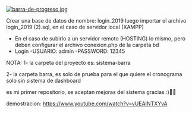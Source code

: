 [![barra-de-progreso.jpg](https://i.postimg.cc/BZ12QmZ0/barra-de-progreso.jpg)](https://postimg.cc/yWsDLXSQ)

Crear una base de datos de nombre: login_2019 luego importar el archivo login_2019 (2).sql, en el caso de servidor local (XAMPP)
- En el caso de subirlo a un servidor remoto (HOSTING) lo mismo, pero deben configurar el archivo conexion.php de la carpeta bd
- Login -USUARIO: admin -PASSWORD: 12345

NOTA: 
1- la carpeta del proyecto es: sistema-barra

2- la carpeta barra, es solo de prueba para el que quiere el cronograma solo sin sistema de dashboard

es mi primer repositorio, se aceptan mejoras del sistema gracias :)✌🏻

demostracion: https://www.youtube.com/watch?v=vUEAINTXYvA
